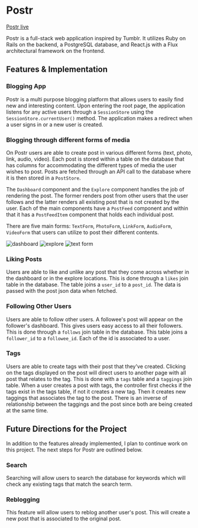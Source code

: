 # Postr

[Postr live][heroku]

[heroku]: http://postr-kmy.herokuapp.com

Postr is a full-stack web application inspired by Tumblr.  It utilizes Ruby on Rails on the backend, a PostgreSQL database, and React.js with a Flux architectural framework on the frontend.  

## Features & Implementation

### Blogging App

Postr is a multi purpose blogging platform that allows users to easily find new and interesting content. Upon entering the root page, the application listens for any active users through a `SessionStore` using the `SessionStore.currentUser()` method. The application makes a redirect when a user signs in or a new user is created.

### Blogging through different forms of media

  On Postr users are able to create post in various different forms (text, photo, link, audio, video). Each post is stored within a table on the database that has columns for accommodating the different types of media the user wishes to post. Posts are fetched through an API call to the database where it is then stored in a `PostStore`.

  The `Dashboard` component and the `Explore` component handles the job of rendering the post. The former renders post from other users that the user follows and the latter renders all existing post that is not created by the user. Each of the main components have a `PostFeed` component and within that it has a `PostFeedItem` component that holds each individual post.

  There are five main forms: `TextForm`, `PhotoForm`, `LinkForm`, `AudioForm`, `VideoForm` that users can utilize to post their different contents.

![dashboard](docs/dashboard.png)
![explore](docs/explore.png)
![text form](docs/textform.png)

### Liking Posts

Users are able to like and unlike any post that they come across whether in the dashboard or in the explore locations. This is done through a `likes` join table in the database. The table joins a `user_id` to a `post_id`. The data is passed with the post json data when fetched.

### Following Other Users

Users are able to follow other users. A followee's post will appear on the follower's dashboard. This gives users easy access to all their followers. This is done through a `follows` join table in the database. This table joins a `follower_id` to a `followee_id`. Each of the id is associated to a user.

### Tags

Users are able to create tags with their post that they've created. Clicking on the tags displayed on the post will direct users to another page with all post that relates to the tag. This is done with a `tags` table and a `taggings` join table. When a user creates a post with tags, the controller first checks if the tags exist in the tags table, if not it creates a new tag. Then it creates new taggings that associates the tag to the post. There is an inverse of relationship between the taggings and the post since both are being created at the same time.

## Future Directions for the Project

In addition to the features already implemented, I plan to continue work on this project.  The next steps for Postr are outlined below.

### Search

Searching will allow users to search the database for keywords which will check any existing tags that match the search term.

### Reblogging

This feature will allow users to reblog another user's post. This will create a new post that is associated to the original post.
